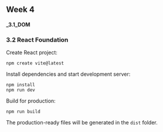 ## Week 4

#### _3.1_DOM

### 3.2 React Foundation
Create React project:
```
npm create vite@latest
```

Install dependencies and start development server:
```
npm install
npm run dev
```

Build for production:
```
npm run build
```

The production-ready files will be generated in the `dist` folder.

